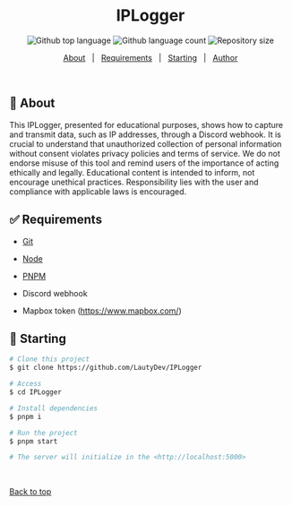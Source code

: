 <h1 align="center">IPLogger</h1>

<p align="center">
  <img alt="Github top language" src="https://img.shields.io/github/languages/top/LautyDev/IPLogger?color=56BEB8">

  <img alt="Github language count" src="https://img.shields.io/github/languages/count/LautyDev/IPLogger?color=56BEB8">

  <img alt="Repository size" src="https://img.shields.io/github/repo-size/LautyDev/IPLogger?color=56BEB8">
</p>

<p align="center">
  <a href="#dart-about">About</a> &#xa0; | &#xa0;
  <a href="#white_check_mark-requirements">Requirements</a> &#xa0; | &#xa0;
  <a href="#checkered_flag-starting">Starting</a> &#xa0; | &#xa0;
  <a href="https://github.com/LautyDev" target="_blank">Author</a>
</p>

<br>

## :dart: About

This IPLogger, presented for educational purposes, shows how to capture and transmit data, such as IP addresses, through a Discord webhook. It is crucial to understand that unauthorized collection of personal information without consent violates privacy policies and terms of service. We do not endorse misuse of this tool and remind users of the importance of acting ethically and legally. Educational content is intended to inform, not encourage unethical practices. Responsibility lies with the user and compliance with applicable laws is encouraged.

## :white_check_mark: Requirements

- [Git](https://git-scm.com)
- [Node](https://nodejs.org/en/)
- [PNPM](https://pnpm.io/)

- Discord webhook
- Mapbox token (https://www.mapbox.com/)

## :checkered_flag: Starting

```bash
# Clone this project
$ git clone https://github.com/LautyDev/IPLogger

# Access
$ cd IPLogger

# Install dependencies
$ pnpm i

# Run the project
$ pnpm start

# The server will initialize in the <http://localhost:5000>
```

&#xa0;

<a href="#top">Back to top</a>
